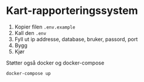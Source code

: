 # Kart-rapporteringssystem

1. Kopier filen `.env.example`
2. Kall den `.env`
3. Fyll ut ip addresse, database, bruker, passord, port
4. Bygg
5. Kjør

Støtter også docker og docker-compose

    docker-compose up